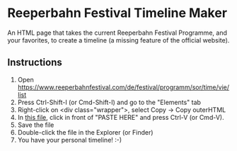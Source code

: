 # Reeperbahn Festival Timeline Maker
An HTML page that takes the current Reeperbahn Festival Programme, and your favorites, to create a timeline (a missing feature of the official website).

## Instructions

1) Open https://www.reeperbahnfestival.com/de/festival/programm/sor/time/vie/list
2) Press Ctrl-Shift-I (or Cmd-Shift-I) and go to the "Elements" tab
3) Right-click on &lt;div class="wrapper"&gt;, select Copy -&gt; Copy outerHTML
4) In [this file](reeperbahn-festival-timeline-maker.html), click in front of "PASTE HERE" and press Ctrl-V (or Cmd-V).
5) Save the file
6) Double-click the file in the Explorer (or Finder)
7) You have your personal timeline! :-)
